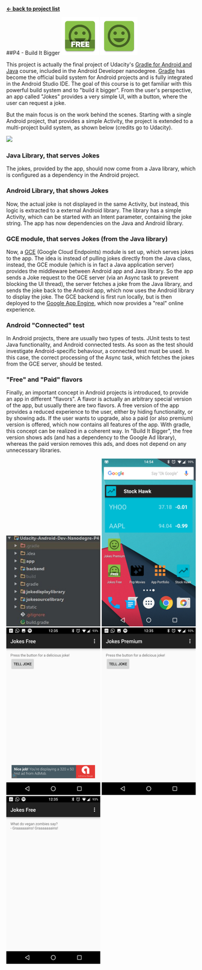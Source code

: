 **[← back to project list](https://github.com/alex-gru/android_dev_nanodegree_udacity/blob/master/README.md)**

##P4 - Build It Bigger <img style="position: center;" src="https://github.com/alex-gru/Udacity-Android-Dev-Nanodegre-P4/blob/master/app/src/free/res/mipmap-xxxhdpi/ic_launcher.png" width="100"> <img style="position: center;" src="https://github.com/alex-gru/Udacity-Android-Dev-Nanodegre-P4/blob/master/app/src/paid/res/mipmap-xxxhdpi/ic_launcher.png" width="100">



This project is actually the final project of Udacity's [Gradle for Android and Java](https://github.com/udacity/ud867/tree/master/FinalProject) course, included in the Android Developer nanodegree.
<a href="http://gradle.org/getting-started-android/" target="_blank">Gradle</a> has become the official build system for Android projects and is fully integrated in the Android Studio IDE. The goal of this course is to get familiar with this powerful build system and to "build it bigger". 
From the user's perspective, an app called "Jokes" provides a very simple UI, with a button, where the user can request a joke. 

But the main focus is on the work behind the scenes. Starting with a single Android project, that provides a simple Activity, the project is extended to a multi-project build system, as shown below (credits go to Udacity). 

<img style="position: center;" src="https://lh3.googleusercontent.com/cJQtO_A08shKWZ1NEJxpvdYcfXxoHH87HYldIx_gOoGcoqnnZDTP3ycVqAnZSUMYzHygxhb-nEE_Yv_QmZY=s0#w=1920&h=1080" width="750">

### Java Library, that serves Jokes
The jokes, provided by the app, should now come from a Java library, which is configured as a dependency in the Android project.

### Android Library, that shows Jokes
Now, the actual joke is not displayed in the same Activity, but instead, this logic is extracted to a external Android library. The library has a simple Activity, which can be started with an Intent parameter, containing the joke string. The app has now dependencies on the Java and Android library. 

### GCE module, that serves Jokes (from the Java library)
Now, a <a href="https://cloud.google.com/appengine/docs/java/endpoints/" target="_blank">GCE</a> (Google Cloud Endpoints) module is set up, which serves jokes to the app. The idea is instead of pulling jokes directly from the Java class, instead, the GCE module (which is in fact a Java application server) provides the middleware between Android app and Java library. So the app sends a Joke request to the GCE server (via an Async task to prevent blocking the UI thread), the server fetches a joke from the Java library, and sends the joke back to the Android app, which now uses the Android library to display the joke. The GCE backend is first run locally, but is then deployed to the <a href="https://cloud.google.com/appengine/docs" target="_blank">Google App Engine</a>, which now provides a "real" online experience. 

### Android "Connected" test

In Android projects, there are usually two types of tests. JUnit tests to test Java functionality, and Android connected tests. As soon as the test should investigate Android-specific behaviour, a connected test must be used. In this case, the correct processing of the Async task, which fetches the jokes from the GCE server, should be tested. 

### "Free" and "Paid" flavors
Finally, an important concept in Android projects is introduced, to provide an app in different "flavors". A flavor is actually an arbitrary special version of the app, but usually there are two flavors. A free version of the app provides a reduced experience to the user, either by hiding functionality, or by showing ads. If the user wants to upgrade, also a paid (or also premium) version is offered, which now contains all features of the app. With gradle, this concept can be realized in a coherent way. 
In "Build It Bigger", the free version shows ads (and has a dependency to the Google Ad library), whereas the paid version removes this ads, and does not depend on any unnecessary libraries. 

<img style="position: center;" src="https://github.com/alex-gru/Udacity-Android-Dev-Nanodegre-P4/blob/master/static/screenshots/P4%20-%20Build%20It%20Bigger%20-Project%20Structure.JPG" width="250">
<img style="position: center;" src="https://github.com/alex-gru/Udacity-Android-Dev-Nanodegre-P4/blob/master/static/screenshots/P4%20-%20Homescreen.png" width="250">

<img style="position: center;" src="https://github.com/alex-gru/Udacity-Android-Dev-Nanodegre-P4/blob/master/static/screenshots/P4%20-%20Build%20It%20Bigger%20-Flavors_2.png" width="250">
<img style="position: center;" src="https://github.com/alex-gru/Udacity-Android-Dev-Nanodegre-P4/blob/master/static/screenshots/P4%20-%20Build%20It%20Bigger%20-Flavors_3.png" width="250">
<img style="position: center;" src="https://github.com/alex-gru/Udacity-Android-Dev-Nanodegre-P4/blob/master/static/screenshots/P4%20-%20Build%20It%20Bigger%20-Joke.png" width="250">
